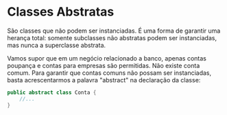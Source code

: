 # Classes Abstratas

São classes que não podem ser instanciadas. É uma forma de garantir uma herança total: somente subclasses não abstratas podem ser instanciadas, mas nunca a superclasse abstrata.

Vamos supor que em um negócio relacionado a banco, apenas contas poupança e contas para empresas são permitidas.
Não existe conta comum. Para garantir que contas comuns não possam ser instanciadas, basta acrescentarmos a palavra "abstract" na
declaração da classe:
```java
public abstract class Conta {
    //...
}

